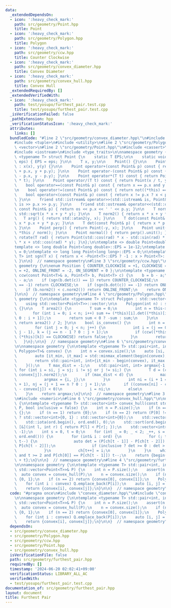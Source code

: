 ```yaml
---
data:
  _extendedDependsOn:
  - icon: ':heavy_check_mark:'
    path: src/geometry/Point.hpp
    title: Point
  - icon: ':heavy_check_mark:'
    path: src/geometry/Polygon.hpp
    title: Polygon
  - icon: ':heavy_check_mark:'
    path: src/geometry/ccw.hpp
    title: Counter Clockwise
  - icon: ':heavy_check_mark:'
    path: src/geometry/convex_diameter.hpp
    title: Convex Diameter
  - icon: ':heavy_check_mark:'
    path: src/geometry/convex_hull.hpp
    title: Convex Hull
  _extendedRequiredBy: []
  _extendedVerifiedWith:
  - icon: ':heavy_check_mark:'
    path: test/yosupo/furthest_pair.test.cpp
    title: test/yosupo/furthest_pair.test.cpp
  _isVerificationFailed: false
  _pathExtension: hpp
  _verificationStatusIcon: ':heavy_check_mark:'
  attributes:
    links: []
  bundledCode: "#line 2 \"src/geometry/convex_diameter.hpp\"\n#include <algorithm>\n\
    #include <tuple>\n#include <utility>\n#line 2 \"src/geometry/Polygon.hpp\"\n#include\
    \ <vector>\n#line 2 \"src/geometry/Point.hpp\"\n#include <cassert>\n#include <cmath>\n\
    #include <iostream>\n#include <type_traits>\n\nnamespace geometry {\n\ntemplate\
    \ <typename T> struct Point {\n    static T EPS;\n\n    static void set_eps(T\
    \ eps) { EPS = eps; }\n\n    T x, y;\n\n    Point() {}\n\n    Point(T x, T y)\
    \ : x(x), y(y) {}\n\n    Point operator+(const Point& p) const { return Point(x\
    \ + p.x, y + p.y); }\n\n    Point operator-(const Point& p) const { return Point(x\
    \ - p.x, y - p.y); }\n\n    Point operator*(T t) const { return Point(x * t, y\
    \ * t); }\n\n    Point operator/(T t) const { return Point(x / t, y / t); }\n\n\
    \    bool operator==(const Point& p) const { return x == p.x and y == p.y; }\n\
    \n    bool operator!=(const Point& p) const { return not((*this) == p); }\n\n\
    \    bool operator<(const Point& p) const { return x != p.x ? x < p.x : y < p.y;\
    \ }\n\n    friend std::istream& operator>>(std::istream& is, Point& p) { return\
    \ is >> p.x >> p.y; }\n\n    friend std::ostream& operator<<(std::ostream& os,\
    \ const Point& p) { return os << p.x << ' ' << p.y; }\n\n    T norm() { return\
    \ std::sqrt(x * x + y * y); }\n\n    T norm2() { return x * x + y * y; }\n\n \
    \   T arg() { return std::atan2(y, x); }\n\n    T dot(const Point& p) { return\
    \ x * p.x + y * p.y; }\n\n    T det(const Point& p) { return x * p.y - y * p.x;\
    \ }\n\n    Point perp() { return Point(-y, x); }\n\n    Point unit() { return\
    \ *this / norm(); }\n\n    Point normal() { return perp().unit(); }\n\n    Point\
    \ rotate(T rad) { return Point(std::cos(rad) * x - std::sin(rad) * y, std::sin(rad)\
    \ * x + std::cos(rad) * y); }\n};\n\ntemplate <> double Point<double>::EPS = 1e-9;\n\
    template <> long double Point<long double>::EPS = 1e-12;\ntemplate <> int Point<int>::EPS\
    \ = 0;\ntemplate <> long long Point<long long>::EPS = 0;\n\ntemplate <typename\
    \ T> int sgn(T x) { return x < -Point<T>::EPS ? -1 : x > Point<T>::EPS ? 1 : 0;\
    \ }\n\n}  // namespace geometry\n#line 3 \"src/geometry/ccw.hpp\"\n\nnamespace\
    \ geometry {\n\nenum Position { COUNTER_CLOCKWISE = +1, CLOCKWISE = -1, ONLINE_BACK\
    \ = +2, ONLINE_FRONT = -2, ON_SEGMENT = 0 };\n\ntemplate <typename T> Position\
    \ ccw(const Point<T>& a, Point<T> b, Point<T> c) {\n    b = b - a;\n    c = c\
    \ - a;\n    if (sgn(b.det(c)) == 1) return COUNTER_CLOCKWISE;\n    if (sgn(b.det(c))\
    \ == -1) return CLOCKWISE;\n    if (sgn(b.dot(c)) == -1) return ONLINE_BACK;\n\
    \    if (b.norm2() < c.norm2()) return ONLINE_FRONT;\n    return ON_SEGMENT;\n\
    }\n\n}  // namespace geometry\n#line 4 \"src/geometry/Polygon.hpp\"\n\nnamespace\
    \ geometry {\n\ntemplate <typename T> struct Polygon : std::vector<Point<T>> {\n\
    \    using std::vector<Point<T>>::vector;\n\n    Polygon(int n) : std::vector<Point<T>>(n)\
    \ {}\n\n    T area2() {\n        T sum = 0;\n        int n = this->size();\n \
    \       for (int i = 0; i < n; i++) sum += (*this)[i].det((*this)[i + 1 == n ?\
    \ 0 : i + 1]);\n        return sum < 0 ? -sum : sum;\n    }\n\n    T area() {\
    \ return area2() / 2; }\n\n    bool is_convex() {\n        int n = this->size();\n\
    \        for (int j = 0; j < n; j++) {\n            int i = (j == 0 ? n - 1 :\
    \ j - 1), k = (j == n - 1 ? 0 : j + 1);\n            if (ccw((*this)[i], (*this)[j],\
    \ (*this)[k]) == CLOCKWISE) return false;\n        }\n        return true;\n \
    \   }\n};\n\n}  // namespace geometry\n#line 6 \"src/geometry/convex_diameter.hpp\"\
    \n\nnamespace geometry {\n\ntemplate <typename T> std::pair<int, int> convex_diameter(const\
    \ Polygon<T>& convex) {\n    int n = convex.size();\n    auto [si, sj] = [&] {\n\
    \        auto [it_min, it_max] = std::minmax_element(begin(convex), end(convex));\n\
    \        return std::pair<int, int>{it_min - begin(convex), it_max - begin(convex)};\n\
    \    }();\n    T max_dist = -1;\n    std::pair<int, int> argmax{-1, -1};\n   \
    \ for (int i = si, j = sj; i != sj or j != si;) {\n        T d = (convex[i] -\
    \ convex[j]).norm2();\n        if (max_dist < d) {\n            max_dist = d;\n\
    \            argmax = {i, j};\n        }\n        int ni = (i + 1 == n ? 0 : i\
    \ + 1), nj = (j + 1 == n ? 0 : j + 1);\n        if ((convex[ni] - convex[i]).det(convex[nj]\
    \ - convex[j]) < 0)\n            i = ni;\n        else\n            j = nj;\n\
    \    }\n    return argmax;\n}\n\n}  // namespace geometry\n#line 3 \"src/geometry/convex_hull.hpp\"\
    \n#include <numeric>\n#line 6 \"src/geometry/convex_hull.hpp\"\n\nnamespace geometry\
    \ {\n\ntemplate <typename T> std::vector<int> convex_hull(const std::vector<Point<T>>&\
    \ P, bool inclusive = false) {\n    int n = P.size();\n    if (n == 0) return\
    \ {};\n    if (n == 1) return {0};\n    if (n == 2) return (P[0] != P[1] or inclusive\
    \ ? std::vector<int>{0, 1} : std::vector<int>{0});\n    std::vector<int> ord(n);\n\
    \    std::iota(ord.begin(), ord.end(), 0);\n    std::sort(ord.begin(), ord.end(),\
    \ [&](int l, int r) { return P[l] < P[r]; });\n    std::vector<int> ch(n + 1,\
    \ -1);\n    int s = 0, t = 0;\n    for (int _ = 0; _ < 2; _++, s = --t, std::reverse(ord.begin(),\
    \ ord.end())) {\n        for (int& i : ord) {\n            for (; t >= s + 2;\
    \ t--) {\n                auto det = (P[ch[t - 1]] - P[ch[t - 2]]).det(P[i] -\
    \ P[ch[t - 2]]);\n                if (inclusive ? det >= 0 : det > 0) break;\n\
    \            }\n            ch[t++] = i;\n        }\n    }\n    while (not inclusive\
    \ and t >= 2 and P[ch[0]] == P[ch[t - 1]]) t--;\n    return {begin(ch), begin(ch)\
    \ + t};\n}\n\n}  // namespace geometry\n#line 4 \"src/geometry/furthest_pair.hpp\"\
    \n\nnamespace geometry {\n\ntemplate <typename T> std::pair<int, int> furthest_pair(const\
    \ std::vector<Point<T>>& P) {\n    int n = P.size();\n    assert(n >= 2);\n  \
    \  auto convex = convex_hull(P);\n    n = convex.size();\n    if (n == 1) return\
    \ {0, 1};\n    if (n == 2) return {convex[0], convex[1]};\n    Polygon<T> Q;\n\
    \    for (int i : convex) Q.emplace_back(P[i]);\n    auto [i, j] = convex_diameter(Q);\n\
    \    return {convex[i], convex[j]};\n}\n\n}  // namespace geometry\n"
  code: "#pragma once\n#include \"convex_diameter.hpp\"\n#include \"convex_hull.hpp\"\
    \n\nnamespace geometry {\n\ntemplate <typename T> std::pair<int, int> furthest_pair(const\
    \ std::vector<Point<T>>& P) {\n    int n = P.size();\n    assert(n >= 2);\n  \
    \  auto convex = convex_hull(P);\n    n = convex.size();\n    if (n == 1) return\
    \ {0, 1};\n    if (n == 2) return {convex[0], convex[1]};\n    Polygon<T> Q;\n\
    \    for (int i : convex) Q.emplace_back(P[i]);\n    auto [i, j] = convex_diameter(Q);\n\
    \    return {convex[i], convex[j]};\n}\n\n}  // namespace geometry"
  dependsOn:
  - src/geometry/convex_diameter.hpp
  - src/geometry/Polygon.hpp
  - src/geometry/ccw.hpp
  - src/geometry/Point.hpp
  - src/geometry/convex_hull.hpp
  isVerificationFile: false
  path: src/geometry/furthest_pair.hpp
  requiredBy: []
  timestamp: '2024-06-20 02:02:41+09:00'
  verificationStatus: LIBRARY_ALL_AC
  verifiedWith:
  - test/yosupo/furthest_pair.test.cpp
documentation_of: src/geometry/furthest_pair.hpp
layout: document
title: Furthest Pair
---
```

